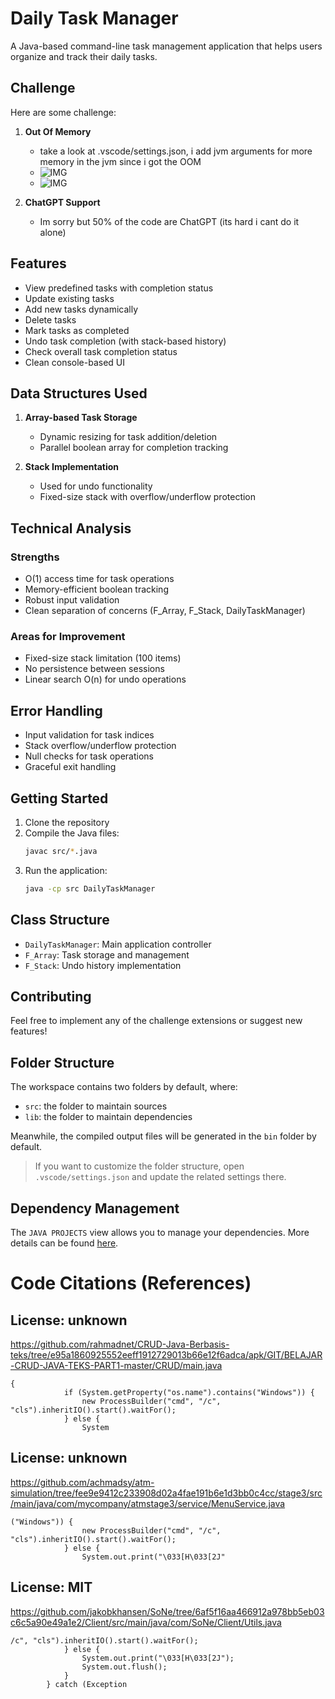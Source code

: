 # Daily Task Manager

A Java-based command-line task management application that helps users organize and track their daily tasks.

## Challenge 

Here are some challenge:

1. **Out Of Memory**
   - take a look at .vscode/settings.json, i add jvm arguments for more memory in the jvm since i got the OOM
   - ![IMG](https://github.com/rifk7s/MyFirstProgram_.Java/blob/main/images/OOM_ERROR.jpg?raw=true)
   - ![IMG](https://github.com/rifk7s/MyFirstProgram_.Java/blob/main/images/OOM.png?raw=true)

2. **ChatGPT Support**
   - Im sorry but 50% of the code are ChatGPT (its hard i cant do it alone)
## Features

- View predefined tasks with completion status
- Update existing tasks
- Add new tasks dynamically
- Delete tasks
- Mark tasks as completed
- Undo task completion (with stack-based history)
- Check overall task completion status
- Clean console-based UI

## Data Structures Used

1. **Array-based Task Storage**
   - Dynamic resizing for task addition/deletion
   - Parallel boolean array for completion tracking

2. **Stack Implementation**
   - Used for undo functionality
   - Fixed-size stack with overflow/underflow protection

## Technical Analysis

### Strengths
- O(1) access time for task operations
- Memory-efficient boolean tracking
- Robust input validation
- Clean separation of concerns (F_Array, F_Stack, DailyTaskManager)

### Areas for Improvement
- Fixed-size stack limitation (100 items)
- No persistence between sessions
- Linear search O(n) for undo operations

## Error Handling
- Input validation for task indices
- Stack overflow/underflow protection
- Null checks for task operations
- Graceful exit handling

## Getting Started

1. Clone the repository
2. Compile the Java files:
   ```bash
   javac src/*.java
   ```
3. Run the application:
   ```bash
   java -cp src DailyTaskManager
   ```

## Class Structure

- `DailyTaskManager`: Main application controller
- `F_Array`: Task storage and management
- `F_Stack`: Undo history implementation

## Contributing

Feel free to implement any of the challenge extensions or suggest new features!

## Folder Structure

The workspace contains two folders by default, where:

- `src`: the folder to maintain sources
- `lib`: the folder to maintain dependencies

Meanwhile, the compiled output files will be generated in the `bin` folder by default.

> If you want to customize the folder structure, open `.vscode/settings.json` and update the related settings there.

## Dependency Management

The `JAVA PROJECTS` view allows you to manage your dependencies. More details can be found [here](https://github.com/microsoft/vscode-java-dependency#manage-dependencies).

# Code Citations (References)

## License: unknown
https://github.com/rahmadnet/CRUD-Java-Berbasis-teks/tree/e95a1860925552eeff1912729013b66e12f6adca/apk/GIT/BELAJAR-CRUD-JAVA-TEKS-PART1-master/CRUD/main.java

```
{
            if (System.getProperty("os.name").contains("Windows")) {
                new ProcessBuilder("cmd", "/c", "cls").inheritIO().start().waitFor();
            } else {
                System
```

## License: unknown
https://github.com/achmadsy/atm-simulation/tree/fee9e9412c233908d02a4fae191b6e1d3bb0c4cc/stage3/src/main/java/com/mycompany/atmstage3/service/MenuService.java

```
("Windows")) {
                new ProcessBuilder("cmd", "/c", "cls").inheritIO().start().waitFor();
            } else {
                System.out.print("\033[H\033[2J"
```

## License: MIT
https://github.com/jakobkhansen/SoNe/tree/6af5f16aa466912a978bb5eb03c6c5a90e49a1e2/Client/src/main/java/com/SoNe/Client/Utils.java

```
/c", "cls").inheritIO().start().waitFor();
            } else {
                System.out.print("\033[H\033[2J");
                System.out.flush();
            }
        } catch (Exception
```

